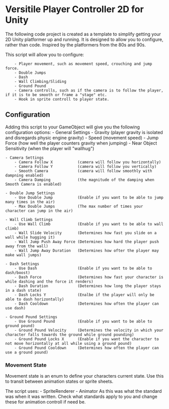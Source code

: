 # Versitile Player Controller 2D for Unity

The following code project is created as a template to simplify getting your 2D Unity platformer up and running.
It is designed to allow you to configure, rather than code. Inspired by the platformers from the 80s and 90s.

This script will allow you to configure:
```
    - Player movement, such as movement speed, crouching and jump force.
    - Double Jumps
    - Dash
    - Wall Climbing/Sliding
    - Ground Pound
    - Camera controlls, such as if the camera is to follow the player, if it is to be smooth or frame a "stage" etc.
    - Hook in sprite controll to player state.
```

## Configuration

Adding this script to your GameObject will give you the following configuration options:
    - General Settings
        - Gravity                   (player gravity is isolated and disregards physic engine gravity)
        - Speed                     (movement speed)
        - Jump Force                (how well the player counters gravity when jumping)
        - Near Object Sensitivity   (when the player will "wallhug")

    - Camera Settings
        - Camera Follow X           (camera will follow you horizontally)
        - Camera Follow Y           (camera will follow you vertically)
        - Smooth Camera             (camera will follow smoothly with dampning enabled)
        - Camera Damping            (the magnitude of the damping when Smooth Camera is enabled)

    - Double Jump Settings
        - Use Double Jump           (Enable if you want to be able to jump many times in the air)
        - Max Double Jumps          (The max number of times your character can jump in the air)

    - Wall Climb Settings
        - Use Wall Climb            (Enable if you want to be able to wall climb)
        - Wall Slide Velocity       (Determines how fast you slide on a wall while hugging it)
        - Wall Jump Push Away Force (Determines how hard the player push away from the wall)
        - Wall Jump Away Duration   (Determines how ofter the player may make wall jumps)

    - Dash Settings
        - Use Dash                  (Enable if you want to be able to dash/boost)
        - Dash Force                (Determines how fast your character is while dashing and the force it renders)
        - Dash Duration             (Determines how long the player stays in a dash state)
        - Dash Locks Y              (Enalbe if the player will only be able to dash horizontally)
        - Dash Cooldown             (Determines how often the player can use dash)

    - Ground Pound Settings
        - Use Ground Pound          (Enable if you want to be able to ground pound)
        - Ground Pound Velocity     (Determines the velocity in which your character falls towards the ground while ground pounding)
        - Ground Pound Locks X      (Enable if you want the character to not move horizontally at all while using a ground pound)
        - Ground Pound Cooldown     (Determines how often the player can use a ground pound)


### Movement State

Movement state is an enum to define your characters current state.
Use this to transit between animation states or sprite sheets.

The script uses:
    - SpriteRenderer
    - Animator
As this was what the standard was when it was written. Check what standards apply to you and change these for animation controll if need be.

